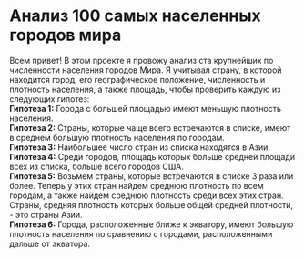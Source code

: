 # Анализ 100 самых населенных городов мира
Всем привет! В этом проекте я провожу анализ ста крупнейших по численности населения городов Мира. Я учитывал страну, в которой находится город, его географическое положение, численность и плотность населения, а также площадь, чтобы проверить каждую из следующих гипотез:  
**Гипотеза 1:** Города с большей площадью имеют меньшую плотность населения.  
**Гипотеза 2:** Страны, которые чаще всего встречаются в списке, имеют в среднем большую плотность населения по городам.  
**Гипотеза 3:** Наибольшее число стран из списка находятся в Азии.  
**Гипотеза 4:** Среди городов, площадь которых больше средней площади всех из списка, больше всего городов США.  
**Гипотеза 5:** Возьмем страны, которые встречаются в списке 3 раза или более. Теперь у этих стран найдем среднюю плотность по всем городам, а также найдем среднюю плотность среди всех этих стран. Страны, средняя плотность которых больше общей средней плотности, - это страны Азии.  
**Гипотеза 6:** Города, расположенные ближе к экватору, имеют большую плотность населения по сравнению с городами, расположенными дальше от экватора.
